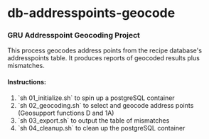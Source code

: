 <h1>db-addresspoints-geocode</h1>
<h3>GRU Addresspoint Geocoding Project</h3>
This process geocodes address points from the recipe database's addresspoints table.
It produces reports of geocoded results plus mismatches.

<h4>Instructions:</h4>
<ol>
<li>`sh 01_initialize.sh` to spin up a postgreSQL container</li>
<li>`sh 02_geocoding.sh` to select and geocode address points (Geosupport functions D and 1A)</li>
<li>`sh 03_export.sh` to output the table of mismatches</li>
<li>`sh 04_cleanup.sh` to clean up the postgreSQL container</li>
</ol>
